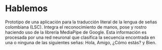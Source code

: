 # Hablemos
Prototipo de una aplicación para la traducción literal de la lengua de señas colombiana (LSC). Integra el reconocimiento de manos, pose y rostro haciendo uso de la librería MediaPipe de Google. Esta información es procesada por una red neuronal que clasifica la secuencia encontrada en una o ninguna de las siguientes señas: Hola, Amigo, ¿Cómo estás? y Bien.
